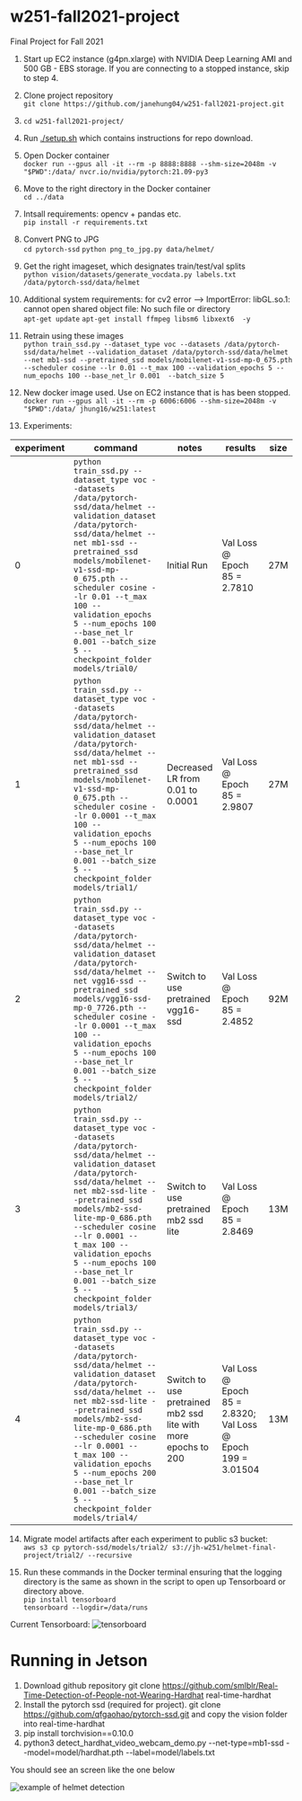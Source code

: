 # w251-fall2021-project
Final Project for Fall 2021

1. Start up EC2 instance (g4pn.xlarge) with NVIDIA Deep Learning AMI and 500 GB - EBS storage. If you are connecting to a stopped instance, skip to step 4.

2. Clone project repository  
```git clone https://github.com/janehung04/w251-fall2021-project.git```

3. `cd w251-fall2021-project/`

3. Run [./setup.sh](setup.sh) which contains instructions for repo download.

4. Open Docker container  
```docker run --gpus all -it --rm -p 8888:8888 --shm-size=2048m -v "$PWD":/data/ nvcr.io/nvidia/pytorch:21.09-py3```

5. Move to the right directory in the Docker container  
```cd ../data```

6. Intsall requirements: opencv + pandas etc.  
`pip install -r requirements.txt`

7. Convert PNG to JPG  
`cd pytorch-ssd`
`python png_to_jpg.py data/helmet/`

8. Get the right imageset, which designates train/test/val splits  
`python vision/datasets/generate_vocdata.py labels.txt /data/pytorch-ssd/data/helmet`

9. Additional system requirements: for cv2 error --> ImportError: libGL.so.1: cannot open shared object file: No such file or directory  
`apt-get update`
`apt-get install ffmpeg libsm6 libxext6  -y`

10. Retrain using these images  
```python train_ssd.py --dataset_type voc --datasets /data/pytorch-ssd/data/helmet --validation_dataset /data/pytorch-ssd/data/helmet --net mb1-ssd --pretrained_ssd models/mobilenet-v1-ssd-mp-0_675.pth --scheduler cosine --lr 0.01 --t_max 100 --validation_epochs 5 --num_epochs 100 --base_net_lr 0.001  --batch_size 5```

11. New docker image used. Use on EC2 instance that is has been stopped.
```docker run --gpus all -it --rm -p 6006:6006 --shm-size=2048m -v "$PWD":/data/ jhung16/w251:latest```

12. Experiments:

|  experiment | command | notes | results | size |
| --- | --- | --- | --- | --- |
| 0 |`python train_ssd.py --dataset_type voc --datasets /data/pytorch-ssd/data/helmet --validation_dataset /data/pytorch-ssd/data/helmet --net mb1-ssd --pretrained_ssd models/mobilenet-v1-ssd-mp-0_675.pth --scheduler cosine --lr 0.01 --t_max 100 --validation_epochs 5 --num_epochs 100 --base_net_lr 0.001 --batch_size 5 --checkpoint_folder models/trial0/` | Initial Run | Val Loss @ Epoch 85 = 2.7810 | 27M |
| 1 |`python train_ssd.py --dataset_type voc --datasets /data/pytorch-ssd/data/helmet --validation_dataset /data/pytorch-ssd/data/helmet --net mb1-ssd --pretrained_ssd models/mobilenet-v1-ssd-mp-0_675.pth --scheduler cosine --lr 0.0001 --t_max 100 --validation_epochs 5 --num_epochs 100 --base_net_lr 0.001 --batch_size 5 --checkpoint_folder models/trial1/` | Decreased LR from 0.01 to 0.0001 | Val Loss @ Epoch 85 = 2.9807  | 27M |
| 2 |`python train_ssd.py --dataset_type voc --datasets /data/pytorch-ssd/data/helmet --validation_dataset /data/pytorch-ssd/data/helmet --net vgg16-ssd --pretrained_ssd models/vgg16-ssd-mp-0_7726.pth --scheduler cosine --lr 0.0001 --t_max 100 --validation_epochs 5 --num_epochs 100 --base_net_lr 0.001 --batch_size 5 --checkpoint_folder models/trial2/` | Switch to use pretrained vgg16-ssd | Val Loss @ Epoch 85 = 2.4852 | 92M |
| 3 |`python train_ssd.py --dataset_type voc --datasets /data/pytorch-ssd/data/helmet --validation_dataset /data/pytorch-ssd/data/helmet --net mb2-ssd-lite --pretrained_ssd models/mb2-ssd-lite-mp-0_686.pth --scheduler cosine --lr 0.0001 --t_max 100 --validation_epochs 5 --num_epochs 100 --base_net_lr 0.001 --batch_size 5 --checkpoint_folder models/trial3/` | Switch to use pretrained mb2 ssd lite  | Val Loss @ Epoch 85 = 2.8469 | 13M |
| 4 |`python train_ssd.py --dataset_type voc --datasets /data/pytorch-ssd/data/helmet --validation_dataset /data/pytorch-ssd/data/helmet --net mb2-ssd-lite --pretrained_ssd models/mb2-ssd-lite-mp-0_686.pth --scheduler cosine --lr 0.0001 --t_max 100 --validation_epochs 5 --num_epochs 200 --base_net_lr 0.001 --batch_size 5 --checkpoint_folder models/trial4/` | Switch to use pretrained mb2 ssd lite with more epochs to 200  | Val Loss @ Epoch 85 = 2.8320; Val Loss @ Epoch 199 = 3.01504 | 13M |

14. Migrate model artifacts after each experiment to public s3 bucket:  
```aws s3 cp pytorch-ssd/models/trial2/ s3://jh-w251/helmet-final-project/trial2/ --recursive```

15. Run these commands in the Docker terminal ensuring that the logging directory is the same as shown in the script to open up Tensorboard or directory above.  
`pip install tensorboard`  
`tensorboard --logdir=/data/runs`  

Current Tensorboard:
![tensorboard](tb.png)

# Running in Jetson

1. Download github repository git clone https://github.com/smlblr/Real-Time-Detection-of-People-not-Wearing-Hardhat real-time-hardhat
2. Install the pytorch ssd (required for project). git clone https://github.com/qfgaohao/pytorch-ssd.git and copy the vision folder into real-time-hardhat
3. pip install torchvision==0.10.0
4. python3 detect_hardhat_video_webcam_demo.py --net-type=mb1-ssd --model=model/hardhat.pth --label=model/labels.txt

You should see an screen like the one below

![example of helmet detection](https://github.com/janehung04/w251-fall2021-project/blob/master/Screenshot%20from%202021-11-21%2020-57-08.png)
